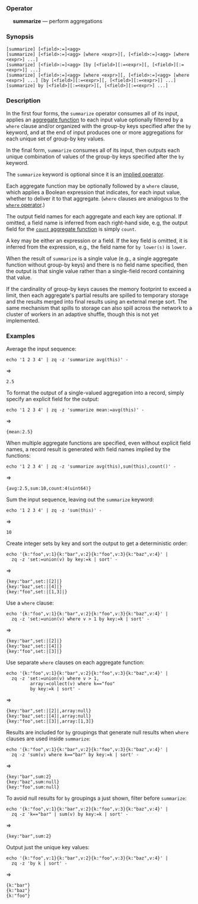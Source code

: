### Operator

&emsp; **summarize** &mdash; perform aggregations

### Synopsis

```
[summarize] [<field>:=]<agg>
[summarize] [<field>:=]<agg> [where <expr>][, [<field>:=]<agg> [where <expr>] ...]
[summarize] [<field>:=]<agg> [by [<field>][:=<expr>][, [<field>][:=<expr>]] ...]
[summarize] [<field>:=]<agg> [where <expr>][, [<field>:=]<agg> [where <expr>] ...] [by [<field>][:=<expr>][, [<field>][:=<expr>]] ...]
[summarize] by [<field>][:=<expr>][, [<field>][:=<expr>] ...]
```
### Description

In the first four forms, the `summarize` operator consumes all of its input,
applies an [aggregate function](../aggregates/README.md) to each input value
optionally filtered by a `where` clause and/or organized with the group-by
keys specified after the `by` keyword, and at the end of input produces one
or more aggregations for each unique set of group-by key values.

In the final form, `summarize` consumes all of its input, then outputs each
unique combination of values of the group-by keys specified after the `by`
keyword.

The `summarize` keyword is optional since it is an
[implied operator](../pipeline-model.md#implied-operators).

Each aggregate function may be optionally followed by a `where` clause, which
applies a Boolean expression that indicates, for each input value,
whether to deliver it to that aggregate. (`where` clauses are analogous
to the [`where` operator](where.md).)

The output field names for each aggregate and each key are optional.  If omitted,
a field name is inferred from each right-hand side, e.g, the output field for the
[`count` aggregate function](../aggregates/count.md) is simply `count`.

A key may be either an expression or a field.  If the key field is omitted,
it is inferred from the expression, e.g., the field name for `by lower(s)`
is `lower`.

When the result of `summarize` is a single value (e.g., a single aggregate
function without group-by keys) and there is no field name specified, then
the output is that single value rather than a single-field record
containing that value.

If the cardinality of group-by keys causes the memory footprint to exceed
a limit, then each aggregate's partial results are spilled to temporary storage
and the results merged into final results using an external merge sort.
The same mechanism that spills to storage can also spill across the network
to a cluster of workers in an adaptive shuffle, though this is not yet implemented.

### Examples

Average the input sequence:
```mdtest-command
echo '1 2 3 4' | zq -z 'summarize avg(this)' -
```
=>
```mdtest-output
2.5
```

To format the output of a single-valued aggregation into a record, simply specify
an explicit field for the output:
```mdtest-command
echo '1 2 3 4' | zq -z 'summarize mean:=avg(this)' -
```
=>
```mdtest-output
{mean:2.5}
```

When multiple aggregate functions are specified, even without explicit field names,
a record result is generated with field names implied by the functions:
```mdtest-command
echo '1 2 3 4' | zq -z 'summarize avg(this),sum(this),count()' -
```
=>
```mdtest-output
{avg:2.5,sum:10,count:4(uint64)}
```

Sum the input sequence, leaving out the `summarize` keyword:
```mdtest-command
echo '1 2 3 4' | zq -z 'sum(this)' -
```
=>
```mdtest-output
10
```

Create integer sets by key and sort the output to get a deterministic order:
```mdtest-command
echo '{k:"foo",v:1}{k:"bar",v:2}{k:"foo",v:3}{k:"baz",v:4}' |
  zq -z 'set:=union(v) by key:=k | sort' -
```
=>
```mdtest-output
{key:"bar",set:|[2]|}
{key:"baz",set:|[4]|}
{key:"foo",set:|[1,3]|}
```

Use a `where` clause:
```mdtest-command
echo '{k:"foo",v:1}{k:"bar",v:2}{k:"foo",v:3}{k:"baz",v:4}' |
  zq -z 'set:=union(v) where v > 1 by key:=k | sort' -
```
=>
```mdtest-output
{key:"bar",set:|[2]|}
{key:"baz",set:|[4]|}
{key:"foo",set:|[3]|}
```

Use separate `where` clauses on each aggregate function:
```mdtest-command
echo '{k:"foo",v:1}{k:"bar",v:2}{k:"foo",v:3}{k:"baz",v:4}' |
  zq -z 'set:=union(v) where v > 1,
         array:=collect(v) where k=="foo"
         by key:=k | sort' -
```
=>
```mdtest-output
{key:"bar",set:|[2]|,array:null}
{key:"baz",set:|[4]|,array:null}
{key:"foo",set:|[3]|,array:[1,3]}
```

Results are included for `by` groupings that generate null results when `where`
clauses are used inside `summarize`:
```mdtest-command
echo '{k:"foo",v:1}{k:"bar",v:2}{k:"foo",v:3}{k:"baz",v:4}' |
  zq -z 'sum(v) where k=="bar" by key:=k | sort' -
```
=>
```mdtest-output
{key:"bar",sum:2}
{key:"baz",sum:null}
{key:"foo",sum:null}
```

To avoid null results for `by` groupings a just shown, filter before `summarize`:
```mdtest-command
echo '{k:"foo",v:1}{k:"bar",v:2}{k:"foo",v:3}{k:"baz",v:4}' |
  zq -z 'k=="bar" | sum(v) by key:=k | sort' -
```
=>
```mdtest-output
{key:"bar",sum:2}
```

Output just the unique key values:
```mdtest-command
echo '{k:"foo",v:1}{k:"bar",v:2}{k:"foo",v:3}{k:"baz",v:4}' |
  zq -z 'by k | sort' -
```
=>
```mdtest-output
{k:"bar"}
{k:"baz"}
{k:"foo"}
```
